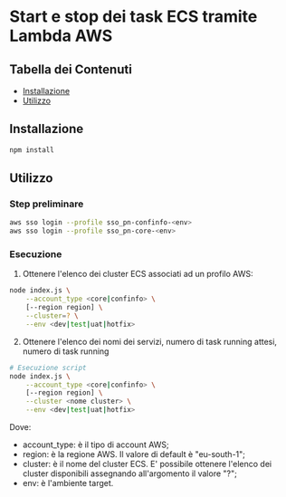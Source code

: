 # Start e stop dei task ECS tramite Lambda AWS

## Tabella dei Contenuti

- [Installazione](#installazione)
- [Utilizzo](#utilizzo)

## Installazione

```bash
npm install
```

## Utilizzo
### Step preliminare

```bash
aws sso login --profile sso_pn-confinfo-<env>
aws sso login --profile sso_pn-core-<env>
```

### Esecuzione

1. Ottenere l'elenco dei cluster ECS associati ad un profilo AWS:
```bash
node index.js \
	--account_type <core|confinfo> \
	[--region region] \
	--cluster=? \
	--env <dev|test|uat|hotfix>
```

2. Ottenere l'elenco dei nomi dei servizi, numero di task running attesi, numero di task running
```bash
# Esecuzione script
node index.js \
	--account_type <core|confinfo> \
	[--region region] \
	--cluster <nome cluster> \
	--env <dev|test|uat|hotfix>
```

Dove:
- account_type: è il tipo di account AWS;
- region: è la regione AWS. Il valore di default è "eu-south-1";
- cluster: è il nome del cluster ECS. E' possibile ottenere l'elenco dei cluster disponibili assegnando all'argomento il valore "?";
- env: è l'ambiente target. 

